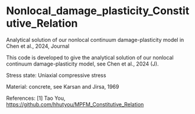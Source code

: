 # Nonlocal_damage_plasticity_Constitutive_Relation

Analytical solution of our nonlocal continuum damage-plasticity model in Chen et al., 2024, Journal

This code is developed to give the analytical solution of our nonlocal continuum damage-plasticity model, see Chen et al., 2024 (J).

Stress state: Uniaxial compressive stress

Material: concrete, see Karsan and Jirsa, 1969


References:
[1] Tao You, https://github.com/hhutyou/MPFM_Constitutive_Relation



